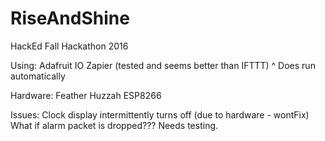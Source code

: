 # RiseAndShine
HackEd Fall Hackathon 2016

Using:
Adafruit IO
Zapier (tested and seems better than IFTTT)
^ Does run automatically

Hardware:
Feather Huzzah ESP8266

Issues:
Clock display intermittently turns off (due to hardware - wontFix)
What if alarm packet is dropped??? Needs testing.
